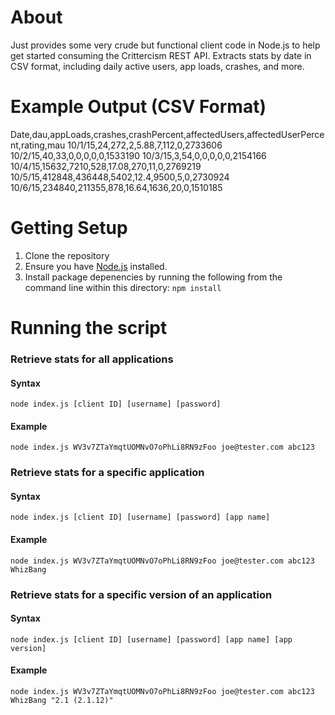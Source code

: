 About
============
Just provides some very crude but functional client code in Node.js to help get started consuming the Crittercism REST API. Extracts stats by date in CSV format, including daily active users, app loads, crashes, and more.

Example Output (CSV Format)
===========================
Date,dau,appLoads,crashes,crashPercent,affectedUsers,affectedUserPercent,rating,mau
10/1/15,24,272,2,5.88,7,112,0,2733606
10/2/15,40,33,0,0,0,0,0,1533190
10/3/15,3,54,0,0,0,0,0,2154166
10/4/15,15632,7210,528,17.08,270,11,0,2769219
10/5/15,412848,436448,5402,12.4,9500,5,0,2730924
10/6/15,234840,211355,878,16.64,1636,20,0,1510185

Getting Setup
============
  1. Clone the repository
  2. Ensure you have [Node.js](http://nodejs.org/download/) installed.
  3. Install package depenencies by running the following from the command line within this directory: `npm install`

Running the script
==================
### Retrieve stats for all applications
#### Syntax
```
node index.js [client ID] [username] [password]
```

#### Example
```
node index.js WV3v7ZTaYmqtUOMNvO7oPhLi8RN9zFoo joe@tester.com abc123
```

### Retrieve stats for a specific application
#### Syntax
```
node index.js [client ID] [username] [password] [app name]
```

#### Example
```
node index.js WV3v7ZTaYmqtUOMNvO7oPhLi8RN9zFoo joe@tester.com abc123 WhizBang
```

### Retrieve stats for a specific version of an application
#### Syntax
```
node index.js [client ID] [username] [password] [app name] [app version]
```

#### Example
```
node index.js WV3v7ZTaYmqtUOMNvO7oPhLi8RN9zFoo joe@tester.com abc123 WhizBang "2.1 (2.1.12)"
```